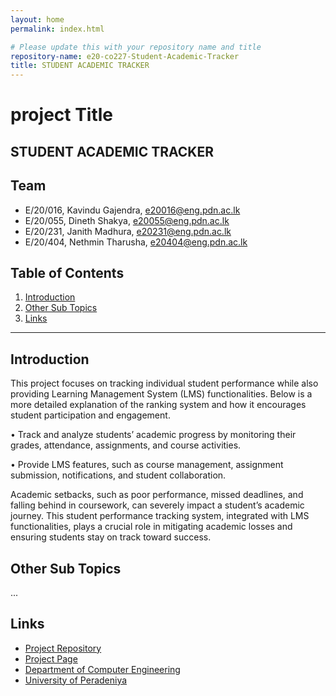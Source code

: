 ```yaml
---
layout: home
permalink: index.html

# Please update this with your repository name and title
repository-name: e20-co227-Student-Academic-Tracker
title: STUDENT ACADEMIC TRACKER
---
```


[comment]: # "This is the standard layout for the project, but you can clean this and use your own template"

# project Title
STUDENT ACADEMIC TRACKER
---

<!-- 
This is a sample image, to show how to add images to your page. To learn more options, please refer [this](https://projects.ce.pdn.ac.lk/docs/faq/how-to-add-an-image/)

![Sample Image](./images/sample.png)
 -->

## Team
-  E/20/016, Kavindu Gajendra, [e20016@eng.pdn.ac.lk](mailto:e20016@eng.pdn.ac.lk)
-  E/20/055, Dineth Shakya, [e20055@eng.pdn.ac.lk](mailto:e20055@eng.pdn.ac.lk)
-  E/20/231, Janith Madhura, [e20231@eng.pdn.ac.lk](mailto:e20231@eng.pdn.ac.lk)
-  E/20/404, Nethmin Tharusha, [e20404@eng.pdn.ac.lk](mailto:e20404@eng.pdn.ac.lk)

## Table of Contents
1. [Introduction](#introduction)
2. [Other Sub Topics](#other-sub-topics)
3. [Links](#links)

---

## Introduction

This project focuses on tracking individual student performance while also providing Learning Management System (LMS) functionalities. Below is a more detailed explanation of the ranking system and how it encourages student participation and engagement.

•	Track and analyze students’ academic progress by monitoring their grades, attendance, assignments, and course activities.

•	Provide LMS features, such as course management, assignment submission, notifications, and student collaboration.

Academic setbacks, such as poor performance, missed deadlines, and falling behind in coursework, can severely impact a student’s academic journey. This student performance tracking system, integrated with LMS functionalities, plays a crucial role in mitigating academic losses and ensuring students stay on track toward success.


## Other Sub Topics

...

## Links

- [Project Repository](https://github.com/cepdnaclk/e20-co227-Student-Academic-Tracker/tree/main)
- [Project Page](https://projects.ce.pdn.ac.lk/co227/e20/Student-Academic-Tracker/)
- [Department of Computer Engineering](http://www.ce.pdn.ac.lk/)
- [University of Peradeniya](https://eng.pdn.ac.lk/)


[//]: # (Please refer this to learn more about Markdown syntax)
[//]: # (https://github.com/adam-p/markdown-here/wiki/Markdown-Cheatsheet)
